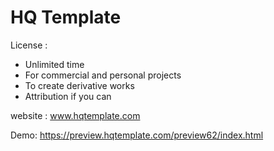 # HQ Template

License :

- Unlimited time
- For commercial and personal projects
- To create derivative works
- Attribution if you can

website : www.hqtemplate.com

Demo: https://preview.hqtemplate.com/preview62/index.html
